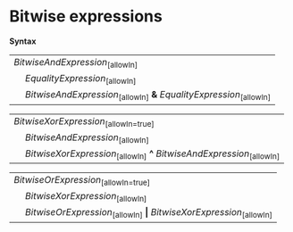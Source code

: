 # Bitwise expressions

**Syntax**

<table>
    <tr>
        <td colspan="2"><i>BitwiseAndExpression</i><sub>[allowIn]</sub></td>
    </tr>
    <tr>
        <td>&nbsp;</td><td><i>EqualityExpression</i><sub>[allowIn]</sub></td>
    </tr>
    <tr>
        <td>&nbsp;</td><td><i>BitwiseAndExpression</i><sub>[allowIn]</sub> <b>&amp;</b> <i>EqualityExpression</i><sub>[allowIn]</sub></td>
    </tr>
</table>

<table>
    <tr>
        <td colspan="2"><i>BitwiseXorExpression</i><sub>[allowIn=true]</sub></td>
    </tr>
    <tr>
        <td>&nbsp;</td><td><i>BitwiseAndExpression</i><sub>[allowIn]</sub></td>
    </tr>
    <tr>
        <td>&nbsp;</td><td><i>BitwiseXorExpression</i><sub>[allowIn]</sub> <b>^</b> <i>BitwiseAndExpression</i><sub>[allowIn]</sub></td>
    </tr>
</table>

<table>
    <tr>
        <td colspan="2"><i>BitwiseOrExpression</i><sub>[allowIn=true]</sub></td>
    </tr>
    <tr>
        <td>&nbsp;</td><td><i>BitwiseXorExpression</i><sub>[allowIn]</sub></td>
    </tr>
    <tr>
        <td>&nbsp;</td><td><i>BitwiseOrExpression</i><sub>[allowIn]</sub> <b>|</b> <i>BitwiseXorExpression</i><sub>[allowIn]</sub></td>
    </tr>
</table>